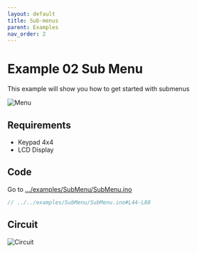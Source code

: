 ```yaml
---
layout: default
title: Sub-menus
parent: Examples
nav_order: 2
---
```


# Example 02 Sub Menu

This example will show you how to get started with submenus

![Menu](https://i.imgur.com/8jALlOH.gif)

## Requirements

- Keypad 4x4
- LCD Display

## Code

Go to [.../examples/SubMenu/SubMenu.ino](https://github.com/forntoh/LcdMenu/tree/master/examples/SubMenu/SubMenu.ino)

```cpp
// ../../examples/SubMenu/SubMenu.ino#L44-L88
```

## Circuit

<img src="{{ site.baseurl }}/assets/img/circuit.png" alt="Circuit">
